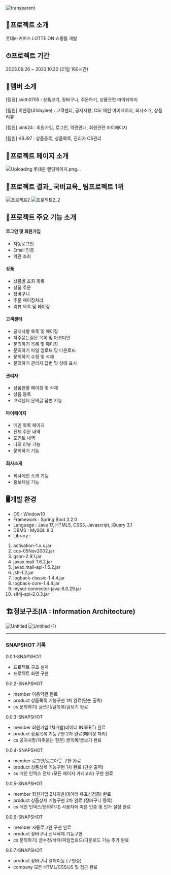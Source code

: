 ![transparent](https://capsule-render.vercel.app/api?type=transparent&fontColor=FF0000&text=LotteON&height=150&fontSize=60&desc=%20프로젝트&descAlignY=75&descAlign=60)

## 🛒프로젝트 소개
롯데e-커머스 LOTTE ON 쇼핑몰 개발


## ⏱프로젝트 기간
2023.09.26 ~ 2023.10.30 (21일 160시간)


## 👫멤버 소개
[팀장] sloth0705 : 상품보기, 장바구니, 주문하기, 상품관련 마이페이지

[팀원] 이현정(31daylee) : 고객센터, 공지사항, CS/ 메인 마이페이지, 회사소개, 상품리뷰

[팀원] oink24 : 회원가입, 로그인, 약관안내, 회원관련 마이페이지

[팀원] KBJ97 : 상품등록, 상품목록, 관리자 CS관리

## 🌟프로젝트 페이지 소개
![Uploading 롯데온 랜딩페이지.png…]()

## 🎱프로젝트 결과_ 국비교육_ 팀프로젝트 1위 
![프로젝트2](https://github.com/31daylee/LotteON2/assets/136422529/6bd803ac-2a62-4375-aa5c-2e9dcf159431)
![프로젝트2_2](https://github.com/31daylee/LotteON2/assets/136422529/4e2af867-6c38-4b0d-9160-298c482048e2)

## 🌝프로젝트 주요 기능 소개 
#### 로그인 및 회원가입
- 자동로그인
- Email 인증
- 약관 조회
#### 상품
- 상품별 조회 목록
- 상품 주문
- 장바구니
- 주문 페이징처리
- 리뷰 목록 및 페이징
#### 고객센터
- 공지사항 목록 및 페이징
- 자주묻는질문 목록 및 아코디언
- 문의하기 목록 및 페이징
- 문의하기 파일 업로드 및 다운로드
- 문의하기 수정 및 삭제
- 문의하기 관리자 답변 및 상태 표시 
#### 관리자
- 상품현황 페이징 및 삭제
- 상품 등록
- 고객센터 문의글 답변 기능
#### 마이페이지
- 메인 목록 페이지
- 전체 주문 내역 
- 포인트 내역
- 나의 리뷰 기능
- 문의하기 기능
#### 회사소개
- 회사메인 소개 기능
- 홍보채널 기능


## 🖥개발 환경
- OS : Window10
- Framework : Spring Boot 3.2.0
- Language : Java 17, HTML5, CSS3, Javascript, jQuery 3.1
- DBMS : MySQL 8.0
- Library :
 1. activation-1.x.x.jar
 2. cos-05Nov2002.jar
 3. gson-2.9.1.jar
 4. javax.mail-1.6.2.jar
 5. javax.mail-api-1.6.2.jar
 6. jstl-1.2.jar
 7. logback-classic-1.4.4.jar
 8. logback-core-1.4.4.jar
 9. mysql-connector-java-8.0.29.jar
 10. slf4j-api-2.0.3.jar

## 🏗정보구조(IA : Information Architecture)
![Untitled](https://github.com/31daylee/LotteON2/assets/136422529/bd116eaa-64f3-4224-804b-c264d83e5ba8)
![Untitled (1)](https://github.com/31daylee/LotteON2/assets/136422529/7a73984a-8659-4047-bd63-ce6e85296d1e)

----
### SNAPSHOT 기록 


0.0.1-SNAPSHOT
 - 프로젝트 구조 설계
 - 프로젝트 화면 구현

0.0.2-SNAPSHOT
 - member 이용약관 완료
 - product 상품목록 기능구현 1차 완료(단순 출력)
 - cs 문의하기) 글쓰기/글목록/글보기 완료

0.0.3-SNAPSHOT
 - member 회원가입 1차개발(데이터 INSERT) 완료
 - product 상품목록 기능구현 2차 완료(페이징 처리)
 - cs 공지사항/자주묻는 질문) 글목록/글보기 완료

0.0.4-SNAPSHOT
 - member 로그인/로그아웃 구현 완료
 - product 상품상세 기능구현 1차 완료 (단순 출력)
 - cs 메인 인덱스 전체 /모든 페이지 카테고리) 구현 완료

0.0.5-SNAPSHOT
 - member 회원가입 2차개발(데이터 유효성검증) 완료
 - product 상품상세 기능구현 2차 완료 (장바구니 등록)
 - cs 메인 인덱스/문의하기) 사용자에 따른 인증 및 인가 설정 완료

0.0.6-SNAPSHOT
 - member 자동로그인 구현 완료
 - product 장바구니 선택삭제 기능구현
 - cs 문의하기) 글수정/삭제/파일업로드/다운로드 기능 추가 완료

0.0.7-SNAPSHOT
 - product 장바구니 결제이동 (구현중)
 - company 모든 HTML/CSS/JS 및 접근 완료 
